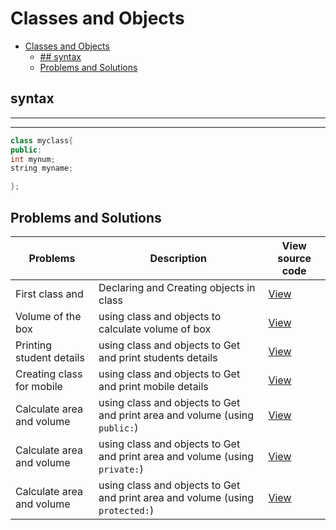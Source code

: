 # Classes and Objects

- [Classes and Objects](#classes-and-objects)
  - [## syntax](#-syntax)
  - [Problems and Solutions](#problems-and-solutions)

## syntax 
---
---

```cpp
class myclass{
public:
int mynum;
string myname;

};

```

<!-- | Title   | Text                |  [View](https://www.example.com)                | -->

## Problems and Solutions

| Problems         | Description                |View source code                    |
| -----------      | -----------                         | -----------                         |
| First class  and     |   Declaring and Creating objects in class   |[View](first-class.cpp)    |
| Volume of the box  | using class and objects to calculate volume of box                |  [View](vol-of-box.cpp)                |
| Printing student details | using class and objects to Get and print students details         |  [View](Student-details.cpp)                |
| Creating class for mobile | using class and objects to Get and print mobile details       |  [View](Mobile-details.cpp)                |
| Calculate area and volume | using class and objects to Get and print area and volume (using `public:`)     |  [View](Area-volume-of-room.cpp)                |
| Calculate area and volume | using class and objects to Get and print area and volume (using `private:`)     |  [View](Area-volume-of-room2.cpp)                |
| Calculate area and volume | using class and objects to Get and print area and volume (using `protected:`)     |  [View](Area-volume-of-room3.cpp)                |



